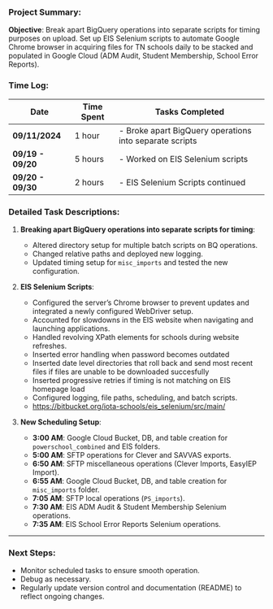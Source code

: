 ### Project Summary:

**Objective**: Break apart BigQuery operations into separate scripts for timing purposes on upload. Set up EIS Selenium scripts to automate Google Chrome browser in acquiring files for TN schools daily to be stacked and populated in Google Cloud (ADM Audit, Student Membership, School Error Reports).

### Time Log:

| **Date**       | **Time Spent** | **Tasks Completed**                                     |
|----------------|----------------|--------------------------------------------------------|
| **09/11/2024** | 1 hour         | - Broke apart BigQuery operations into separate scripts |
| **09/19 - 09/20** | 5 hours     | - Worked on EIS Selenium scripts                        |
| **09/20 - 09/30** | 2 hours     | - EIS Selenium Scripts continued                        |


### Detailed Task Descriptions:

1. **Breaking apart BigQuery operations into separate scripts for timing**:

   - Altered directory setup for multiple batch scripts on BQ operations.
   - Changed relative paths and deployed new logging.
   - Updated timing setup for `misc_imports` and tested the new configuration.

2. **EIS Selenium Scripts**:

   - Configured the server’s Chrome browser to prevent updates and integrated a newly configured WebDriver setup.
   - Accounted for slowdowns in the EIS website when navigating and launching applications.
   - Handled revolving XPath elements for schools during website refreshes.
   - Inserted error handling when password becomes outdated
   - Inserted date level directories that roll back and send most recent files if files are unable to be downloaded succesfully
   - Inserted progressive retries if timing is not matching on EIS homepage load
   - Configured logging, file paths, scheduling, and batch scripts.
   - https://bitbucket.org/iota-schools/eis_selenium/src/main/ 

3. **New Scheduling Setup**:

   - **3:00 AM**: Google Cloud Bucket, DB, and table creation for `powerschool_combined` and EIS folders.
   - **5:00 AM**: SFTP operations for Clever and SAVVAS exports.
   - **6:50 AM**: SFTP miscellaneous operations (Clever Imports, EasyIEP Import).
   - **6:55 AM**: Google Cloud Bucket, DB, and table creation for `misc_imports` folder.
   - **7:05 AM**: SFTP local operations (`PS_imports`).
   - **7:30 AM**: EIS ADM Audit & Student Membership Selenium operations.
   - **7:35 AM**: EIS School Error Reports Selenium operations.

---

### Next Steps:
- Monitor scheduled tasks to ensure smooth operation.
- Debug as necessary.
- Regularly update version control and documentation (README) to reflect ongoing changes.


